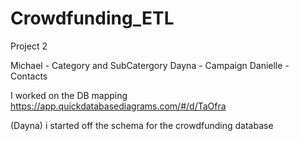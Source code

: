 # Crowdfunding_ETL
Project 2 


Michael - Category and SubCatergory
Dayna - Campaign 
Danielle - Contacts

I worked on the DB mapping   
https://app.quickdatabasediagrams.com/#/d/TaOfra


(Dayna) i started off the schema for the crowdfunding database
